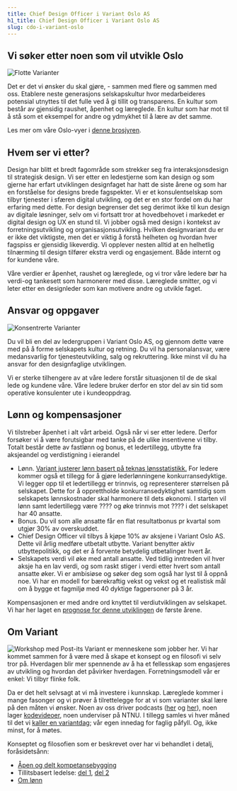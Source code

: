 ```yaml
---
title: Chief Design Officer i Variant Oslo AS
h1_title: Chief Design Officer i Variant Oslo AS
slug: cdo-i-variant-oslo
---
```


## Vi søker etter noen som vil utvikle Oslo

![Flotte Varianter](/images/design1.png)

Det er det vi ønsker du skal gjøre, - sammen med flere og sammen med oss. Etablere neste generasjons selskapskultur hvor medarbeideres potensial utnyttes til det fulle ved å gi tillit og transparens. En kultur som består av gjensidig raushet, åpenhet og læreglede. En kultur som har mot til å stå som et eksempel for andre og ydmykhet til å lære av det samme.

Les mer om våre Oslo-vyer i [denne brosjyren](https://variant.no/oslovyer).

## Hvem ser vi etter?

Design har blitt et bredt fagområde som strekker seg fra interaksjonsdesign til strategisk design. Vi ser etter en ledestjerne som kan design og som gjerne har erfart utviklingen designfaget har hatt de siste årene og som har en forståelse for designs brede fagspekter. Vi er et konsulentselskap som tilbyr tjenester i sfæren digital utvikling, og det er en stor fordel om du har erfaring med dette. For design begrenser det seg derimot ikke til kun design av digitale løsninger, selv om vi fortsatt tror at hovedbehovet i markedet er digital design og UX en stund til. Vi jobber også med design i kontekst av forretningsutvikling og organisasjonsutvikling. Hvilken designvariant du er er ikke det viktigste, men det er viktig å forstå helheten og hvordan hver fagspiss er gjensidig likeverdig. Vi opplever nesten alltid at en helhetlig tilnærming til design tilfører ekstra verdi og engasjement. Både internt og for kundene våre.

Våre verdier er åpenhet, raushet og læreglede, og vi tror våre ledere bør ha verdi-og tankesett som harmonerer med disse. Læreglede smitter, og vi leter etter en designleder som kan motivere andre og utvikle faget.

## Ansvar og oppgaver

<div class="left blob1"><img alt="Konsentrerte Varianter" src="/images/design3.png"/></div>

Du vil bli en del av ledergruppen i Variant Oslo AS, og gjennom dette være med på å forme selskapets kultur og retning. Du vil ha personalansvar, være medansvarlig for tjenesteutvikling, salg og rekruttering. Ikke minst vil du ha ansvar for den designfaglige utviklingen.

Vi er sterke tilhengere av at våre ledere forstår situasjonen til de de skal lede og kundene våre. Våre ledere bruker derfor en stor del av sin tid som operative konsulenter ute i kundeoppdrag.

## Lønn og kompensasjoner

Vi tilstreber åpenhet i alt vårt arbeid. Også når vi ser etter ledere. Derfor forsøker vi å være forutsigbar med tanke på de ulike insentivene vi tilby. Totalt består dette av fastlønn og bonus, et ledertillegg, utbytte fra aksjeandel og verdistigning i eierandel

- Lønn. [Variant justerer lønn basert på teknas lønsstatistikk.](/kalkulator) For ledere kommer også et tillegg for å gjøre lederlønningene konkurransedyktige. Vi legger opp til et ledertillegg er trinnvis, og representerer størrelsen på selskapet. Dette for å opprettholde konkurransedyktighet samtidig som selskapets lønnskostnader skal harmonere til dets økonomi. I starten vil lønn samt ledertillegg være ???? og øke trinnvis mot ???? i det selskapet har 40 ansatte.
- Bonus. Du vil som alle ansatte får en flat resultatbonus pr kvartal som utgjør 30% av overskuddet.
- Chief Design Officer vil tilbys å kjøpe 10% av aksjene i Variant Oslo AS. Dette vil årlig medføre utbetalt utbytte. Variant benytter aktiv utbyttepolitikk, og det er å forvente betydelig utbetalinger hvert år.
- Selskapets verdi vil øke med antall ansatte. Ved tidlig inntreden vil hver aksje ha en lav verdi, og som raskt stiger i verdi etter hvert som antall ansatte øker.
  Vi er ambisiøse og søker deg som også har lyst til å oppnå noe. Vi har en modell for bærekraftig vekst og vekst og et realistisk mål om å bygge et fagmiljø med 40 dyktige fagpersoner på 3 år.

Kompensasjonen er med andre ord knyttet til verdiutviklingen av selskapet. Vi har her laget en [prognose for denne utviklingen](/oslo) de første årene.

## Om Variant

![Workshop med Post-its](/images/design2.png)
Variant er menneskene som jobber her. Vi har kommet sammen for å være med å skape et konsept og en filosofi vi selv tror på. Hverdagen blir mer spennende av å ha et fellesskap som engasjeres av utvikling og hvordan det påvirker hverdagen. Forretningsmodell vår er enkel: Vi tilbyr flinke folk.

Da er det helt selvsagt at vi må investere i kunnskap. Læreglede kommer i mange fasonger og vi prøver å tilrettelegge for at vi som varianter skal lære på den måten vi ønsker. Noen av oss driver podcasts ([her](http://bartjs.io/tag/podcast-episode/) og [her](https://kortslutning.fun/)), noen lager [kodevideoer](https://youtube.com/kodesnutt), noen underviser på NTNU. I tillegg samles vi hver måned til det vi [kaller en variantdag](https://medium.com/variant-as/tagged/variantdag); vår egen innedag for faglig påfyll. Og, ikke minst, for å møtes.

Konseptet og filosofien som er beskrevet over har vi behandlet i detalj, foråsidetsånn:

- [Åpen og delt kompetansebygging](https://medium.com/variant-as/aapen-og-delt-kompetansebygging-c229771eee93)
- Tillitsbasert ledelse: [del 1](https://medium.com/variant-as/tillitsbasert-ledelse-del-1-hva-og-hvorfor-86f6aa485cf9), [del 2](https://medium.com/variant-as/tillitsbasert-ledelse-del-2-sette-retning-449452fcc6a6)
- [Om lønn](https://medium.com/variant-as/bonusutbetaling-og-l%C3%B8nnsjusteringer-c6d340f0a6d)
